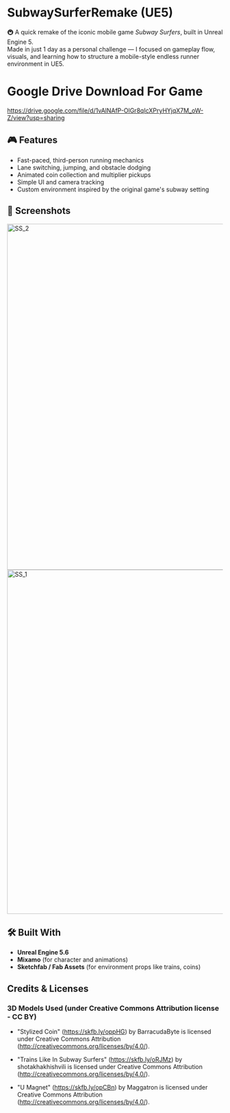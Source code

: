 # SubwaySurferRemake (UE5)

🚇 A quick remake of the iconic mobile game *Subway Surfers*, built in Unreal Engine 5.  
Made in just 1 day as a personal challenge — I focused on gameplay flow, visuals, and learning how to structure a mobile-style endless runner environment in UE5.

# Google Drive Download For Game
https://drive.google.com/file/d/1vAlNAfP-OlGr8qIcXPryHYjqX7M_oW-Z/view?usp=sharing

## 🎮 Features

- Fast-paced, third-person running mechanics
- Lane switching, jumping, and obstacle dodging
- Animated coin collection and multiplier pickups
- Simple UI and camera tracking
- Custom environment inspired by the original game's subway setting

## 📸 Screenshots 
<img width="1911" height="807" alt="SS_2" src="https://github.com/user-attachments/assets/1731e220-f679-47b5-98c7-5cbde2eb6f54" />
<img width="1905" height="803" alt="SS_1" src="https://github.com/user-attachments/assets/3ee34b24-69b4-4bd3-a0c1-503d3188e5ba" />


## 🛠 Built With

- **Unreal Engine 5.6**
- **Mixamo** (for character and animations)
- **Sketchfab / Fab Assets** (for environment props like trains, coins)

## Credits & Licenses

### 3D Models Used (under Creative Commons Attribution license - CC BY)

- "Stylized Coin" (https://skfb.ly/oppHG) by BarracudaByte is licensed under Creative Commons Attribution (http://creativecommons.org/licenses/by/4.0/).

- "Trains Like In Subway Surfers" (https://skfb.ly/oRJMz) by shotakhakhishvili is licensed under Creative Commons Attribution (http://creativecommons.org/licenses/by/4.0/).

- "U Magnet" (https://skfb.ly/opCBn) by Maggatron is licensed under Creative Commons Attribution (http://creativecommons.org/licenses/by/4.0/).





